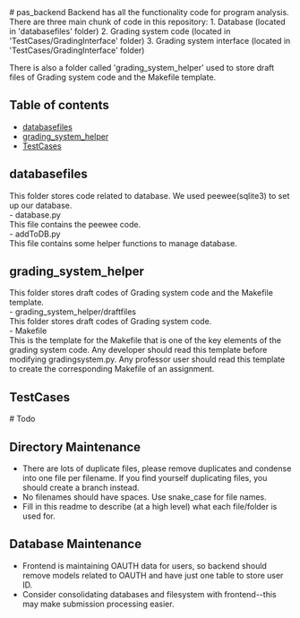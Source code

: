 </pre>
# pas_backend
Backend has all the functionality code for program analysis. There are three main chunk of code in this repository:
    1. Database (located in 'databasefiles' folder)
    2. Grading system code (located in 'TestCases/GradingInterface' folder)
    3. Grading system interface (located in 'TestCases/GradingInterface' folder)

There is also a folder called 'grading_system_helper' used to store draft files of Grading system code and the Makefile template.

## Table of contents
* [databasefiles](#databasefiles)
* [grading_system_helper](#grading_system_helper)
* [TestCases](#TestCases)

## databasefiles
This folder stores code related to database. We used peewee(sqlite3) to set up our database.  
    - database.py  
        This file contains the peewee code.  
    - addToDB.py  
        This file contains some helper functions to manage database.  

## grading_system_helper
This folder stores draft codes of Grading system code and the Makefile template.  
    - grading_system_helper/draftfiles  
        This folder stores draft codes of Grading system code.  
    - Makefile  
        This is the template for the Makefile that is one of the key elements of the grading system code. Any developer should read   this template before modifying gradingsystem.py. Any professor user should read this template to create the corresponding Makefile of an assignment.

## TestCases

</pre>
# Todo

## Directory Maintenance

- There are lots of duplicate files, please remove duplicates and condense into one file per filename. If you find 
    yourself duplicating files, you should create a branch instead.
- No filenames should have spaces. Use snake_case for file names.
- Fill in this readme to describe (at a high level) what each file/folder is used for.


## Database Maintenance

- Frontend is maintaining OAUTH data for users, so backend should remove models
related to OAUTH and have just one table to store user ID.
- Consider consolidating databases and filesystem with frontend--this may make submission processing easier.


